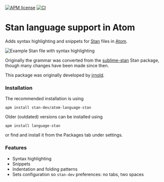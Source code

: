 [![APM license](https://img.shields.io/apm/l/language-stan.svg)](https://atom.io/packages/language-stan)
[![CI](https://github.com/WardBrian/atom-language-stan/actions/workflows/main.yml/badge.svg)](https://github.com/WardBrian/atom-language-stan/actions/workflows/main.yml)

# Stan language support in Atom

Adds syntax highlighting and snippets for [Stan](http://mc-stan.org/) files in [Atom](https://atom.io/).

![Example Stan file with syntax highlighting](https://github.com/WardBrian/atom-language-stan/blob/master/screenshot.png?raw=true)

Originally the grammar was converted from the [sublime-stan](https://github.com/dougalsutherland/sublime-stan) Stan package,
though many changes have been made since then.

This package was originally developed by [jrnold](https://github.com/jrnold).

### Installation

The recommended installation is using

```
apm install stan-dev/atom-language-stan
```

Older (outdated) versions can be installed using
```
apm install language-stan
```
or find and install it from the Packages tab under settings.

### Features

* Syntax highlighting
* Snippets
* Indentation and folding patterns
* Sets configuration so `stan-dev` preferences: no tabs, two spaces

